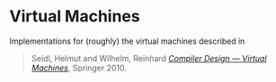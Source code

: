 Virtual Machines
================

Implementations for (roughly) the virtual machines described in 
> Seidl, Helmut and  Wilhelm, Reinhard [*Compiler Design — Virtual Machines*](https://link.springer.com/book/10.1007/978-3-642-14909-2), Springer 2010.

